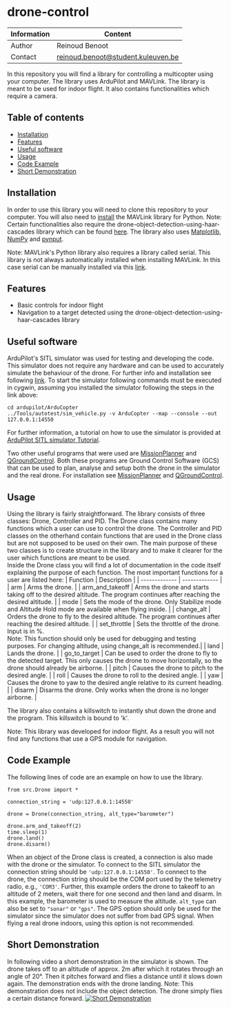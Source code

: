 # drone-control
| Information  | Content |
| ------------- | ------------- |
| Author  | Reinoud Benoot  |
| Contact  | reinoud.benoot@student.kuleuven.be  |

In this repository you will find a library for controlling a multicopter using your computer. The library uses ArduPilot and MAVLink. The library is meant to be used for indoor flight. It also contains functionalities which require a camera.

## Table of contents
- [Installation](#Installation)
- [Features](#Features)
- [Useful software](#Useful-software)
- [Usage](#Usage)
- [Code Example](#Code-Example)
- [Short Demonstration](#Short-Demonstration)

## Installation
In order to use this library you will need to clone this repository to your computer. You will also need to [install](https://mavlink.io/en/getting_started/installation.html) the MAVLink library for Python. Note: Certain functionalities also require the drone-object-detection-using-haar-cascades library which can be found [here](https://github.com/thomassabbe/drone-object-detection-using-haar-cascades). The library also uses [Matplotlib](https://matplotlib.org/stable/users/installing.html), [NumPy](https://numpy.org/install/) and [pynput](https://pypi.org/project/pynput/).

Note: MAVLink's Python library also requires a library called serial. This library is not always automatically installed when installing MAVLink. In this case serial can be manually installed via this [link](https://pypi.org/project/serial/).

## Features
- Basic controls for indoor flight
- Navigation to a target detected using the drone-object-detection-using-haar-cascades library

## Useful software
ArduPilot's SITL simulator was used for testing and developing the code. This simulator does not require any hardware and can be used to accurately simulate the behaviour of the drone. For further info and installation see following [link](https://ardupilot.org/dev/docs/sitl-simulator-software-in-the-loop.html).  To start the simulator following commands must be executed in cygwin, assuming you installed the simulator following the steps in the link above:
```
cd ardupilot/ArduCopter
../Tools/autotest/sim_vehicle.py -v ArduCopter --map --console --out 127.0.0.1:14550
```
For further information, a tutorial on how to use the simulator is provided at [ArduPilot SITL simulator Tutorial](https://ardupilot.org/dev/docs/copter-sitl-mavproxy-tutorial.html).

Two other useful programs that were used are [MissionPlanner](https://ardupilot.org/planner/docs/mission-planner-overview.html) and [QGroundControl](http://qgroundcontrol.com/). Both these programs are Ground Control Software (GCS) that can be used to plan, analyse and setup both the drone in the simulator and the real drone. For installation see [MissionPlanner](https://ardupilot.org/planner/docs/mission-planner-installation.html) and [QGroundControl](https://docs.qgroundcontrol.com/master/en/getting_started/download_and_install.html).

## Usage
Using the library is fairly straightforward. The library consists of three classes: Drone, Controller and PID. The Drone class contains many functions which a user can use to control the drone. The Controller and PID classes on the otherhand contain functions that are used in the Drone class but are not supposed to be used on their own. The main purpose of these two classes is to create structure in the library and to make it clearer for the user which functions are meant to be used.\
Inside the Drone class you will find a lot of documentation in the code itself explaining the purpose of each function. The most important functions for a user are listed here:
| Function  | Description |
| ------------- | ------------- |
| arm  | Arms the drone.  |
| arm_and_takeoff  | Arms the drone and starts taking off to the desired altitude. The program continues after reaching the desired altitude.  |
| mode  | Sets the mode of the drone. Only Stabilize mode and Altitude Hold mode are available when flying inside.  |
| change_alt  | Orders the drone to fly to the desired altitude. The program continues after reaching the desired altitude.  |
| set_throttle  | Sets the throttle of the drone. Input is in %. <br /> Note: This function should only be used for debugging and testing purposes. For changing altitude, using change_alt is recommended.|
| land  | Lands the drone.  |
| go_to_target  | Can be used to order the drone to fly to the detected target. This only causes the drone to move horizontally, so the drone should already be airborne.  |
| pitch  | Causes the drone to pitch to the desired angle.  |
| roll  | Causes the drone to roll to the desired angle.  |
| yaw  | Causes the drone to yaw to the desired angle relative to its current heading.  |
| disarm  | Disarms the drone. Only works when the drone is no longer airborne.  |

The library also contains a killswitch to instantly shut down the drone and the program. This killswitch is bound to 'k'.

Note: This library was developed for indoor flight. As a result you will not find any functions that use a GPS module for navigation.

## Code Example
The following lines of code are an example on how to use the library. 
```
from src.Drone import *

connection_string = 'udp:127.0.0.1:14550'

drone = Drone(connection_string, alt_type="barometer")

drone.arm_and_takeoff(2)
time.sleep(1)
drone.land()
drone.disarm()
```
When an object of the Drone class is created, a connection is also made with the drone or the simulator. To connect to the SITL simulator the connection string should be `'udp:127.0.0.1:14550'`. To connect to the drone, the connection string should be the COM port used by the telemetry radio, e.g., `'COM3'`. Further, this example orders the drone to takeoff to an altitude of 2 meters, wait there for one second and then land and disarm. In this example, the barometer is used to measure the altitude. `alt_type` can also be set to `"sonar"` or `"gps"`. The GPS option should only be used for the simulator since the simulator does not suffer from bad GPS signal. When flying a real drone indoors, using this option is not recommended. 

## Short Demonstration
In following video a short demonstration in the simulator is shown. The drone takes off to an altitude of approx. 2m after which it rotates through an angle of 20°. Then it pitches forward and flies a distance until it slows down again. The demonstration ends with the drone landing.
Note: This demonstration does not include the object detection. The drone simply flies a certain distance forward.
[![Short Demonstration](http://img.youtube.com/vi/LFrgGkENEBE/0.jpg)](http://www.youtube.com/watch?v=LFrgGkENEBE)
